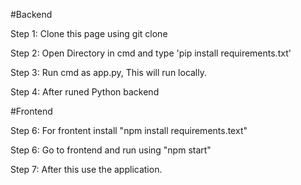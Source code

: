 #Backend

Step 1: Clone this page using git clone

Step 2: Open Directory in cmd and type 
'pip install requirements.txt'

Step 3: Run cmd as app.py, This will run locally.

Step 4: After runed Python backend

#Frontend

Step 6: For frontent install "npm install requirements.text"

Step 6: Go to frontend and run using "npm start"

Step 7: After this use the application.